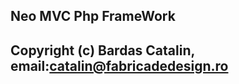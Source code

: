 Neo MVC Php FrameWork
--------------------------------------------------------
Copyright (c) Bardas Catalin, email:catalin@fabricadedesign.ro
--------------------------------------------------------
